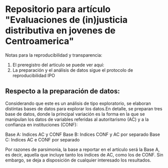 # Repositorio para artículo "Evaluaciones de (in)justicia distributiva en jovenes de Centroamerica"

Notas para la reproducibilidad y transparencia:

1. El preregistro del articulo se puede ver aquí:
2. La preparación y el análisis de datos sigue el protocolo de reproducibilidad IPO


## Respecto a la preparación de datos:

Considerando que este es un análisis de tipo exploratorio, se elaboran distintas bases de datos para explorar los datos.En detalle, se preparan tres base de datos, donde la principal variación es la forma en la que se manipulan los datos de variables referidas al autoritarismo (AC) y a la confianza en instituciones (CONF):

Base A: Indices AC y CONF
Base B: Indices CONF y AC por separado
Base C: Indices AC e CONF por separado

Por razones de parsimonia, la base a reportar en el artículo será la Base A, es decir, aquella que incluye tanto los índices de AC, como los de CONF. Sin embargo, se deja a disposición de cualquier interesado los resultados.



 
